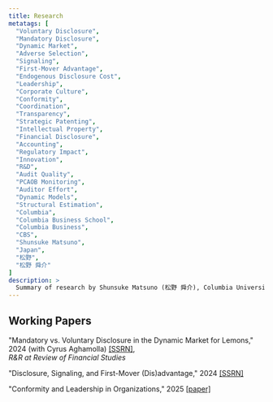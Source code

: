 ```yaml
---
title: Research
metatags: [
  "Voluntary Disclosure",
  "Mandatory Disclosure",
  "Dynamic Market",
  "Adverse Selection",
  "Signaling",
  "First-Mover Advantage",
  "Endogenous Disclosure Cost",
  "Leadership",
  "Corporate Culture",
  "Conformity",
  "Coordination",
  "Transparency",
  "Strategic Patenting",
  "Intellectual Property",
  "Financial Disclosure",
  "Accounting",
  "Regulatory Impact",
  "Innovation",
  "R&D",
  "Audit Quality",
  "PCAOB Monitoring",
  "Auditor Effort",
  "Dynamic Models",
  "Structural Estimation",
  "Columbia",
  "Columbia Business School",
  "Columbia Business",
  "CBS",
  "Shunsuke Matsuno",
  "Japan",
  "松野",
  "松野 舜介"
]
description: >
  Summary of research by Shunsuke Matsuno (松野 舜介), Columbia University. 
---
```


## Working Papers
"Mandatory vs. Voluntary Disclosure in the Dynamic Market for Lemons," 2024 (with Cyrus Aghamolla) [[SSRN]](https://papers.ssrn.com/sol3/papers.cfm?abstract_id=4680389),\
 *R&R at Review of Financial Studies*

<div style="display:none;" id="ExpandContent"><br>

[expand]

We consider a dynamic adverse selection setting where a privately informed seller can choose to reveal or withhold past trade information to privately informed buyers. Buyers naturally receive less information when the seller can strategically withhold negative news relative to a setting where current buyers always observe the seller's history of trade, i.e., mandatory disclosure. Despite the informational disadvantage, we find that strategic disclosure by the seller can be a Pareto improvement and welfare-increasing relative to mandatory disclosure, under which past trade is always disclosed. This occurs because voluntary disclosure can attenuate the seller's incentive to engage in destructive signaling and can lead to more efficient trade.
    
[/expand]
</div>


"Disclosure, Signaling, and First-Mover (Dis)advantage," 2024 [[SSRN]](https://papers.ssrn.com/sol3/papers.cfm?abstract_id=4985567)
<!-- [[paper]](/papers/StackelbergDisclosure.pdf) -->

<div style="display:none;" id="ExpandContent"><br>

[expand]

This paper studies voluntary disclosure in a leader-follower game in a product market. The leader is privately informed about the demand prospect of the market. The leader chooses a production level and decides whether to disclose it. On the one hand, such disclosure is beneficial, as the leader can enjoy the first-mover advantage. On the other hand, the follower learns the leader's private information through disclosed information, so the leader firm has an incentive to contract production to signal low demand. This is costly to the leader, as the leader may end up producing and earning less than the follower (first-mover disadvantage). To avoid such signaling costs, the leader can conceal the production information. In equilibrium, when the leader is long-term oriented, the leader discloses the production plan only when the private demand signal is low. More competition leads to less disclosure. When the leader firm has the short-term incentive of maximizing the stock price, an interval disclosure equilibrium could emerge. I extend the baseline model to the case where the leader may not observe a private signal. I show that this friction allows the leader firm to save the signaling cost by mimicking the uninformed type. This paper offers a theory of endogenous disclosure cost. 

[/expand]
</div>


"Conformity and Leadership in Organizations," 2025 [[paper]](/papers/Leadership_Matsuno.pdf "Conformity and Leadership in Organizations") 

<div style="display:none;" id="ExpandContent"><br>

[expand]

Some organizations are characterized by a conformity culture, where followers are expected to conform to the leadership's behavior. In contrast, other organizations exhibit an anticonformity culture. What drives the variation in conformity culture across organizations? This paper develops a model of leadership and (anti)conformity culture in organizations. I study how (anti)conformity culture shapes followers' behavior in organizations with dispersed information. While conformity naturally aids coordination among followers, it can distort organizational performance by suppressing individual initiatives and forcing followers to conform to potentially misguided directions. The optimal culture balances the effects. I show that with strategic complementarity, conformity is optimal; whereas with strategic substitutability, anticonformity is optimal. Comparative statics of optimal culture sheds light on the origins of cultural variation across organizations from an informational perspective. Additionally, I analyze the optimal culture under ambiguity in the possible information environment. I show that this optimal culture, termed robust culture, is conservative. The model offers a new perspective on the interplay between leadership and corporate culture in organizations.

[/expand]
</div>

<!-- ## Work in Progress

"The Proprietary Costs of Transparency: Strategic Patenting Under Financial Reporting Mandates" (with Li Azinovic-Yang, Yue Chen, and Sunho Yoo)

<div style="display:none;" id="ExpandContent"><br>

[expand]

We examine how financial disclosure regulations influence firms' intellectual property (IP) protection strategies, particularly their patenting behavior. While these regulations enhance transparency, they also expose firms to competitive risks by revealing insights into their product market success. We develop a theoretical model showing that increased disclosure lowers the threshold for patenting, leading firms to patent more but lower value innovations as a defensive measure. Using the Accounting Standards Codification (ASC) 606 revenue disaggregation requirements as an empirical setting, we find that affected firms significantly increase patent filings after the mandate announcement, with a decline in patent quality measured by forward citations, while their R\&D intensity remains unchanged. Leveraging a structural estimation approach, we quantify the proprietary costs imposed by disclosure regulations, highlighting the strategic dimensions of IP management in response to transparency mandates.

[/expand]
</div> -->

<!--
"PCAOB Monitoring and Auditor Effort: Evidence from Dynamic Model Estimation" (with Lisa Liu)

<div style="display:none;" id="ExpandContent"><br>

[expand]

In this paper, we aim to quantify the effect of the Public Company Accounting Oversight Board (PCAOB) monitoring program on auditor effort response by developing and structurally estimating an economic model. In our model, auditors exert costly effort in each period, while the PCAOB may detect and report deficiencies. Our primary focus is on estimating the effect of PCAOB detected and reported deficiencies on auditors' effort choices. Furthermore, we plan to conduct counterfactual analyses by estimating the effects of different regulatory monitoring policies. To the best of our knowledge, our paper is the first attempt to structurally estimate the value of the PCAOB monitoring program in a dynamic model of auditors. Our counterfactual analysis can inform policymakers by providing insights into how different regulatory monitoring regimes affect audit quality.
[/expand]
</div> 

-->